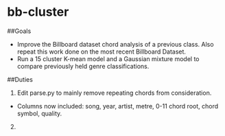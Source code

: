 # bb-cluster

##Goals
* Improve the Billboard dataset chord analysis of a previous class. Also repeat this work done on the most recent Billboard Dataset.
* Run a 15 cluster K-mean model and a Gaussian mixture model to compare previously held genre classifications. 

##Duties
1. Edit parse.py to mainly remove repeating chords from consideration.
  * Columns now included: song, year, artist, metre, 0-11 chord root, chord symbol, quality.
2.
